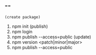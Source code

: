 ## --

    (create package)

1. npm init
   (publish)
2. npm login
3. npm publish --access=public
   (update)
4. npm version <patch|minor|major>
5. npm publish --access=public
